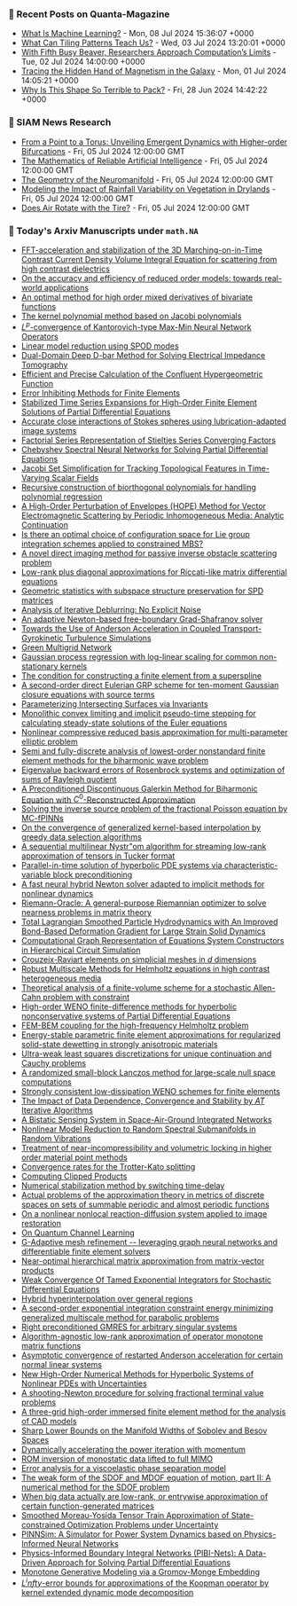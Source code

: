 ### 📝 Recent Posts on Quanta-Magazine
<!-- quanta starts -->
* <a href="https://www.quantamagazine.org/what-is-machine-learning-20240708/">What Is Machine Learning?</a> - Mon, 08 Jul 2024 15:36:07 +0000
* <a href="https://www.quantamagazine.org/what-can-tiling-patterns-teach-us-20240703/">What Can Tiling Patterns Teach Us?</a> - Wed, 03 Jul 2024 13:20:01 +0000
* <a href="https://www.quantamagazine.org/amateur-mathematicians-find-fifth-busy-beaver-turing-machine-20240702/">With Fifth Busy Beaver, Researchers Approach Computation’s Limits</a> - Tue, 02 Jul 2024 14:00:00 +0000
* <a href="https://www.quantamagazine.org/tracing-the-hidden-hand-of-magnetism-in-the-galaxy-20240701/">Tracing the Hidden Hand of Magnetism in the Galaxy</a> - Mon, 01 Jul 2024 14:05:21 +0000
* <a href="https://www.quantamagazine.org/why-is-this-shape-so-terrible-to-pack-20240628/">Why Is This Shape So Terrible to Pack?</a> - Fri, 28 Jun 2024 14:42:22 +0000
<!-- quanta ends -->

### 📝 SIAM News Research
<!-- siam-news starts -->
* <a href="https://sinews.siam.org/Details-Page/from-a-point-to-a-torus-unveiling-emergent-dynamics-with-higher-order-bifurcations">From a Point to a Torus: Unveiling Emergent Dynamics with Higher-order Bifurcations</a> - Fri, 05 Jul 2024 12:00:00 GMT
* <a href="https://sinews.siam.org/Details-Page/the-mathematics-of-reliable-artificial-intelligence">The Mathematics of Reliable Artificial Intelligence</a> - Fri, 05 Jul 2024 12:00:00 GMT
* <a href="https://sinews.siam.org/Details-Page/the-geometry-of-the-neuromanifold">The Geometry of the Neuromanifold</a> - Fri, 05 Jul 2024 12:00:00 GMT
* <a href="https://sinews.siam.org/Details-Page/modeling-the-impact-of-rainfall-variability-on-vegetation-in-drylands">Modeling the Impact of Rainfall Variability on Vegetation in Drylands</a> - Fri, 05 Jul 2024 12:00:00 GMT
* <a href="https://sinews.siam.org/Details-Page/does-air-rotate-with-the-tire">Does Air Rotate with the Tire?</a> - Fri, 05 Jul 2024 12:00:00 GMT
<!-- siam-news ends -->

### 📝 Today's Arxiv Manuscripts under ``math.NA``
<!-- arxiv-math-na starts -->
* <a href="https://arxiv.org/abs/2407.03323">FFT-acceleration and stabilization of the 3D Marching-on-in-Time Contrast Current Density Volume Integral Equation for scattering from high contrast dielectrics</a>
* <a href="https://arxiv.org/abs/2407.03325">On the accuracy and efficiency of reduced order models: towards real-world applications</a>
* <a href="https://arxiv.org/abs/2407.03327">An optimal method for high order mixed derivatives of bivariate functions</a>
* <a href="https://arxiv.org/abs/2407.03328">The kernel polynomial method based on Jacobi polynomials</a>
* <a href="https://arxiv.org/abs/2407.03329">$L^{p}$-convergence of Kantorovich-type Max-Min Neural Network Operators</a>
* <a href="https://arxiv.org/abs/2407.03334">Linear model reduction using SPOD modes</a>
* <a href="https://arxiv.org/abs/2407.03335">Dual-Domain Deep D-bar Method for Solving Electrical Impedance Tomography</a>
* <a href="https://arxiv.org/abs/2407.03336">Efficient and Precise Calculation of the Confluent Hypergeometric Function</a>
* <a href="https://arxiv.org/abs/2407.03338">Error Inhibiting Methods for Finite Elements</a>
* <a href="https://arxiv.org/abs/2407.03339">Stabilized Time Series Expansions for High-Order Finite Element Solutions of Partial Differential Equations</a>
* <a href="https://arxiv.org/abs/2407.03343">Accurate close interactions of Stokes spheres using lubrication-adapted image systems</a>
* <a href="https://arxiv.org/abs/2407.03344">Factorial Series Representation of Stieltjes Series Converging Factors</a>
* <a href="https://arxiv.org/abs/2407.03347">Chebyshev Spectral Neural Networks for Solving Partial Differential Equations</a>
* <a href="https://arxiv.org/abs/2407.03348">Jacobi Set Simplification for Tracking Topological Features in Time-Varying Scalar Fields</a>
* <a href="https://arxiv.org/abs/2407.03349">Recursive construction of biorthogonal polynomials for handling polynomial regression</a>
* <a href="https://arxiv.org/abs/2407.03351">A High-Order Perturbation of Envelopes (HOPE) Method for Vector Electromagnetic Scattering by Periodic Inhomogeneous Media: Analytic Continuation</a>
* <a href="https://arxiv.org/abs/2407.03353">Is there an optimal choice of configuration space for Lie group integration schemes applied to constrained MBS?</a>
* <a href="https://arxiv.org/abs/2407.03363">A novel direct imaging method for passive inverse obstacle scattering problem</a>
* <a href="https://arxiv.org/abs/2407.03373">Low-rank plus diagonal approximations for Riccati-like matrix differential equations</a>
* <a href="https://arxiv.org/abs/2407.03382">Geometric statistics with subspace structure preservation for SPD matrices</a>
* <a href="https://arxiv.org/abs/2407.03458">Analysis of Iterative Deblurring: No Explicit Noise</a>
* <a href="https://arxiv.org/abs/2407.03499">An adaptive Newton-based free-boundary Grad-Shafranov solver</a>
* <a href="https://arxiv.org/abs/2407.03561">Towards the Use of Anderson Acceleration in Coupled Transport-Gyrokinetic Turbulence Simulations</a>
* <a href="https://arxiv.org/abs/2407.03593">Green Multigrid Network</a>
* <a href="https://arxiv.org/abs/2407.03608">Gaussian process regression with log-linear scaling for common non-stationary kernels</a>
* <a href="https://arxiv.org/abs/2407.03680">The condition for constructing a finite element from a superspline</a>
* <a href="https://arxiv.org/abs/2407.03712">A second-order direct Eulerian GRP scheme for ten-moment Gaussian closure equations with source terms</a>
* <a href="https://arxiv.org/abs/2407.03731">Parameterizing Intersecting Surfaces via Invariants</a>
* <a href="https://arxiv.org/abs/2407.03746">Monolithic convex limiting and implicit pseudo-time stepping for calculating steady-state solutions of the Euler equations</a>
* <a href="https://arxiv.org/abs/2407.03769">Nonlinear compressive reduced basis approximation for multi-parameter elliptic problem</a>
* <a href="https://arxiv.org/abs/2407.03777">Semi and fully-discrete analysis of lowest-order nonstandard finite element methods for the biharmonic wave problem</a>
* <a href="https://arxiv.org/abs/2407.03784">Eigenvalue backward errors of Rosenbrock systems and optimization of sums of Rayleigh quotient</a>
* <a href="https://arxiv.org/abs/2407.03793">A Preconditioned Discontinuous Galerkin Method for Biharmonic Equation with $C^0$-Reconstructed Approximation</a>
* <a href="https://arxiv.org/abs/2407.03801">Solving the inverse source problem of the fractional Poisson equation by MC-fPINNs</a>
* <a href="https://arxiv.org/abs/2407.03840">On the convergence of generalized kernel-based interpolation by greedy data selection algorithms</a>
* <a href="https://arxiv.org/abs/2407.03849">A sequential multilinear Nystr"om algorithm for streaming low-rank approximation of tensors in Tucker format</a>
* <a href="https://arxiv.org/abs/2407.03873">Parallel-in-time solution of hyperbolic PDE systems via characteristic-variable block preconditioning</a>
* <a href="https://arxiv.org/abs/2407.03945">A fast neural hybrid Newton solver adapted to implicit methods for nonlinear dynamics</a>
* <a href="https://arxiv.org/abs/2407.03957">Riemann-Oracle: A general-purpose Riemannian optimizer to solve nearness problems in matrix theory</a>
* <a href="https://arxiv.org/abs/2407.04021">Total Lagrangian Smoothed Particle Hydrodynamics with An Improved Bond-Based Deformation Gradient for Large Strain Solid Dynamics</a>
* <a href="https://arxiv.org/abs/2407.04206">Computational Graph Representation of Equations System Constructors in Hierarchical Circuit Simulation</a>
* <a href="https://arxiv.org/abs/2407.04361">Crouzeix-Raviart elements on simplicial meshes in $d$ dimensions</a>
* <a href="https://arxiv.org/abs/2407.04364">Robust Multiscale Methods for Helmholtz equations in high contrast heterogeneous media</a>
* <a href="https://arxiv.org/abs/2407.04399">Theoretical analysis of a finite-volume scheme for a stochastic Allen-Cahn problem with constraint</a>
* <a href="https://arxiv.org/abs/2407.04401">High-order WENO finite-difference methods for hyperbolic nonconservative systems of Partial Differential Equations</a>
* <a href="https://arxiv.org/abs/2407.04428">FEM-BEM coupling for the high-frequency Helmholtz problem</a>
* <a href="https://arxiv.org/abs/2407.04524">Energy-stable parametric finite element approximations for regularized solid-state dewetting in strongly anisotropic materials</a>
* <a href="https://arxiv.org/abs/2407.04571">Ultra-weak least squares discretizations for unique continuation and Cauchy problems</a>
* <a href="https://arxiv.org/abs/2407.04634">A randomized small-block Lanczos method for large-scale null space computations</a>
* <a href="https://arxiv.org/abs/2407.04646">Strongly consistent low-dissipation WENO schemes for finite elements</a>
* <a href="https://arxiv.org/abs/2407.03337">The Impact of Data Dependence, Convergence and Stability by $AT$ Iterative Algorithms</a>
* <a href="https://arxiv.org/abs/2407.03628">A Bistatic Sensing System in Space-Air-Ground Integrated Networks</a>
* <a href="https://arxiv.org/abs/2407.03677">Nonlinear Model Reduction to Random Spectral Submanifolds in Random Vibrations</a>
* <a href="https://arxiv.org/abs/2407.03826">Treatment of near-incompressibility and volumetric locking in higher order material point methods</a>
* <a href="https://arxiv.org/abs/2407.04045">Convergence rates for the Trotter-Kato splitting</a>
* <a href="https://arxiv.org/abs/2407.04133">Computing Clipped Products</a>
* <a href="https://arxiv.org/abs/2407.04306">Numerical stabilization method by switching time-delay</a>
* <a href="https://arxiv.org/abs/2407.04329">Actual problems of the approximation theory in metrics of discrete spaces on sets of summable periodic and almost periodic functions</a>
* <a href="https://arxiv.org/abs/2407.04347">On a nonlinear nonlocal reaction-diffusion system applied to image restoration</a>
* <a href="https://arxiv.org/abs/2407.04406">On Quantum Channel Learning</a>
* <a href="https://arxiv.org/abs/2407.04516">G-Adaptive mesh refinement -- leveraging graph neural networks and differentiable finite element solvers</a>
* <a href="https://arxiv.org/abs/2407.04686">Near-optimal hierarchical matrix approximation from matrix-vector products</a>
* <a href="https://arxiv.org/abs/2304.09496">Weak Convergence Of Tamed Exponential Integrators for Stochastic Differential Equations</a>
* <a href="https://arxiv.org/abs/2305.05863">Hybrid hyperinterpolation over general regions</a>
* <a href="https://arxiv.org/abs/2310.10990">A second-order exponential integration constraint energy minimizing generalized multiscale method for parabolic problems</a>
* <a href="https://arxiv.org/abs/2310.16442">Right preconditioned GMRES for arbitrary singular systems</a>
* <a href="https://arxiv.org/abs/2311.14023">Algorithm-agnostic low-rank approximation of operator monotone matrix functions</a>
* <a href="https://arxiv.org/abs/2312.04776">Asymptotic convergence of restarted Anderson acceleration for certain normal linear systems</a>
* <a href="https://arxiv.org/abs/2312.08280">New High-Order Numerical Methods for Hyperbolic Systems of Nonlinear PDEs with Uncertainties</a>
* <a href="https://arxiv.org/abs/2312.08516">A shooting-Newton procedure for solving fractional terminal value problems</a>
* <a href="https://arxiv.org/abs/2401.07823">A three-grid high-order immersed finite element method for the analysis of CAD models</a>
* <a href="https://arxiv.org/abs/2402.04407">Sharp Lower Bounds on the Manifold Widths of Sobolev and Besov Spaces</a>
* <a href="https://arxiv.org/abs/2403.09618">Dynamically accelerating the power iteration with momentum</a>
* <a href="https://arxiv.org/abs/2407.00822">ROM inversion of monostatic data lifted to full MIMO</a>
* <a href="https://arxiv.org/abs/2407.01803">Error analysis for a viscoelastic phase separation model</a>
* <a href="https://arxiv.org/abs/2407.02377">The weak form of the SDOF and MDOF equation of motion, part II: A numerical method for the SDOF problem</a>
* <a href="https://arxiv.org/abs/2407.03250">When big data actually are low-rank, or entrywise approximation of certain function-generated matrices</a>
* <a href="https://arxiv.org/abs/2301.08684">Smoothed Moreau-Yosida Tensor Train Approximation of State-constrained Optimization Problems under Uncertainty</a>
* <a href="https://arxiv.org/abs/2303.10256">PINNSim: A Simulator for Power System Dynamics based on Physics-Informed Neural Networks</a>
* <a href="https://arxiv.org/abs/2308.09571">Physics-Informed Boundary Integral Networks (PIBI-Nets): A Data-Driven Approach for Solving Partial Differential Equations</a>
* <a href="https://arxiv.org/abs/2311.01375">Monotone Generative Modeling via a Gromov-Monge Embedding</a>
* <a href="https://arxiv.org/abs/2403.18809">$L^infty$-error bounds for approximations of the Koopman operator by kernel extended dynamic mode decomposition</a>
<!-- arxiv-math-na ends -->
